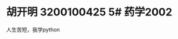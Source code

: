 <!DOCTYPE html>
<html>
<head>
<title>我个人的python杂货铺</title>
</head>
<body>

<h1>胡开明 3200100425 5# 药学2002 </h1>
<p>人生苦短，我学python</p>


</body>
</html>
